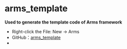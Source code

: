 # arms_template

**Used to generate the template code of Arms framework**


- Right-click the File: New -> Arms
- GitHub：[arms_template](https://github.com/AlanPaine/arms_template)
- 
